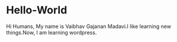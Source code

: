 # Hello-World
Hi Humans, 
   My name is Vaibhav Gajanan Madavi.I like learning new things.Now, I am learning wordpress.
